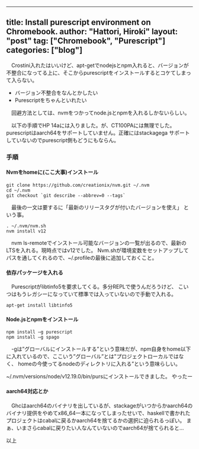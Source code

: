 
---
title: Install purescript environment on Chromebook.
author: "Hattori, Hiroki"
layout: "post"
tag: ["Chromebook", "Purescript"]
categories: ["blog"]
---

　Crostini入れたはいいけど、apt-getでnodejsとnpm入れると、バージョンが
不整合になってる上に、そこからpurescriptをインストールするとコケてしまっ
て入らない。 

- バージョン不整合をなんとかしたい 
- Purescriptをちゃんといれたい 


　回避方法としては、nvmをつかってnode.jsとnpmを入れるしかないらしい。

　以下の手順でHP 14aには入りました。が、CT100PAには無理でした。
purescriptはaarch64をサポートしていません。正確にはstackagega
サポートしていないのでpurescript側もどうにもならん。

<!-- more -->

### 手順 

#### Nvmをhomeに(ここ大事)インストール 

````
git clone https://github.com/creationix/nvm.git ~/.nvm 
cd ~/.nvm 
git checkout `git describe --abbrev=0 --tags` 
````

　最後の一文は要するに「最新のリリースタグが付いたバージョンを使え」
という事。 

````
. ~/.nvm/nvm.sh 
nvm install v12 
````

　nvm ls-remoteでインストール可能なバージョンの一覧が出るので、最新の
LTSを入れる。現時点ではv12でした。 Nvm.shが環境変数をセットアップして
パスを通してくれるので、~/.profileの最後に追加しておくこと。 

 

#### 依存パッケージを入れる 

　Purescriptがlibtinfo5を要求してくる。多分REPLで使うんだろうけど、
こいつはもうレガシーになっていて標準では入っていないので手動で入れる。 

````
apt-get install libtinfo5 
````

#### Node.jsとnpmをインストール 

````
npm install –g purescript 
npm install –g spago 
````

　-gは”グローバルにインストールする”という意味だが、npm自身をhome以下
に入れているので、ここいう”グローバル”とは"プロジェクトローカルではなく、
homeの今使ってるnodeのディレクトリに入れる”という意味らしい。

~/.nvm/versions/node/v12.19.0/bin/pursにインストールできました。
やったー 


#### aarch64対応とか 

　Ghcはaarch64のバイナリを出しているが、stackageがいつからかaarch64の
バイナリ提供をやめてx86_64一本になってしまったせいで、haskellで書かれた
プロジェクトはcabalに戻るかaarch64を捨てるかの選択に迫られるっぽい。
まぁ、いまさらcabalに戻りたい人なんていないのでaarch64が捨てられると...

以上

